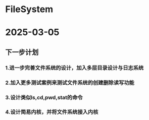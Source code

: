 # FileSystem
# 2025-03-05
## 下一步计划
### 1.进一步完善文件系统的设计，加入多层目录设计与日志系统
### 2.加入更多测试案例来测试文件系统的创建删除读写功能
### 3.设计类似ls,cd,pwd,stat的命令
### 4.设计简易内核，并将文件系统接入内核
